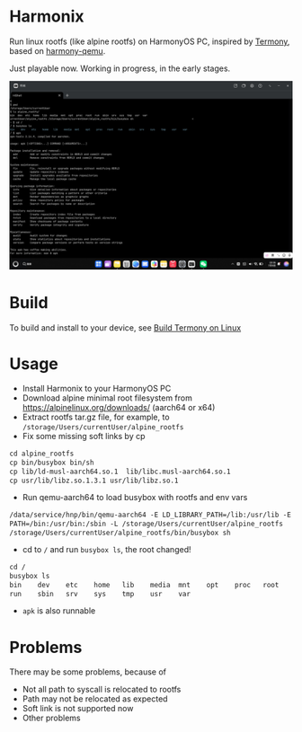 # Harmonix

Run linux rootfs (like alpine rootfs) on HarmonyOS PC, inspired by [Termony](https://github.com/jiegec/Termony), based on [harmony-qemu](https://github.com/hackeris/harmony-qemu).

Just playable now. Working in progress, in the early stages.

![Run in HiShell](./docs/images/screen_202507052366.jpg)

# Build

To build and install to your device, see [Build Termony on Linux](https://github.com/jiegec/Termony?tab=readme-ov-file#usage-if-you-are-a-linux-user)

# Usage

- Install Harmonix to your HarmonyOS PC
- Download alpine minimal root filesystem from https://alpinelinux.org/downloads/ (aarch64 or x64)
- Extract rootfs tar.gz file, for example, to `/storage/Users/currentUser/alpine_rootfs`
- Fix some missing soft links by cp
```
cd alpine_rootfs
cp bin/busybox bin/sh
cp lib/ld-musl-aarch64.so.1  lib/libc.musl-aarch64.so.1
cp usr/lib/libz.so.1.3.1 usr/lib/libz.so.1
```
- Run qemu-aarch64 to load busybox with rootfs and env vars
```
/data/service/hnp/bin/qemu-aarch64 -E LD_LIBRARY_PATH=/lib:/usr/lib -E PATH=/bin:/usr/bin:/sbin -L /storage/Users/currentUser/alpine_rootfs /storage/Users/currentUser/alpine_rootfs/bin/busybox sh
```
- cd to `/` and run `busybox ls`, the root changed!
```
cd /
busybox ls
bin    dev    etc    home   lib    media  mnt    opt    proc   root   run    sbin   srv    sys    tmp    usr    var
```
- `apk` is also runnable

# Problems

There may be some problems, because of

- Not all path to syscall is relocated to rootfs
- Path may not be relocated as expected
- Soft link is not supported now
- Other problems
